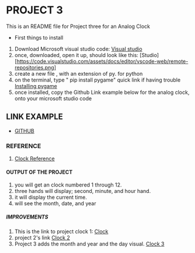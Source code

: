 #  PROJECT 3

This is an README file for Project three for an Analog Clock

*  First things to install
1. Download Microsoft visual studio code: [Visual studio](https://code.visualstudio.com)
2. once, downloaded, open it up, should look like this: [Studio][https://code.visualstudio.com/assets/docs/editor/vscode-web/remote-repositories.png]
3. create a new  file , with an extension of py. for python
4. on the terminal, type " pip install pygame" quick link if having trouble [Installing pygame](https://stackoverflow.com/questions/69459094/cant-import-pygame-to-vscode-despite-having-it-installed)
5. once installed, copy the Github Link example below for the analog clock, onto your microsoft studio code
## LINK EXAMPLE
* [GITHUB](https://github.com/khongjason/it3038c-scripts/blob/main/Project%20two/project%202%20clock.py)

### REFERENCE
1. [Clock Reference](https://www.youtube.com/watch?v=bGWxmZghxHI)

#### OUTPUT OF THE PROJECT
1. you will get an clock numbered 1 through 12.
2. three hands will display; second, minute, and hour hand.
3. it will display the current time.
4. will see the month, date, and year
##### IMPROVEMENTS
1. This is the link to project clock 1: [Clock](https://github.com/khongjason/it3038c-scripts/blob/main/project1/clock.py)
2. project 2's link [Clock 2](https://github.com/khongjason/it3038c-scripts/blob/main/Project%20two/project%202%20clock.py)
3. Project 3 adds the month and year and the day visual. [Clock 3](https://github.com/khongjason/it3038c-scripts/blob/main/Project%203/project%203%20clock.py)